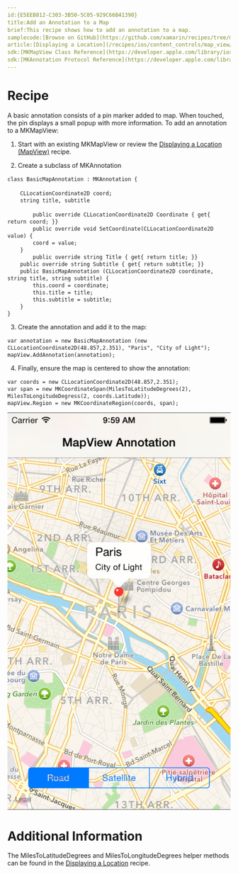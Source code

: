 ```yaml
---
id:{E5EEB812-C303-3B50-5C05-929C66B41390}
title:Add an Annotation to a Map
brief:This recipe shows how to add an annotation to a map.
samplecode:[Browse on GitHub](https://github.com/xamarin/recipes/tree/master/ios/content_controls/map_view/add_an_annotation_to_a_map)
article:[Displaying a Location](/recipes/ios/content_controls/map_view/display_device_location)
sdk:[MKMapView Class Reference](https://developer.apple.com/library/ios/#documentation/MapKit/Reference/MKMapView_Class/MKMapView/MKMapView.html)
sdk:[MKAnnotation Protocol Reference](https://developer.apple.com/library/ios/documentation/MapKit/Reference/MKAnnotation_Protocol/)
---
```


<a name="Recipe" class="injected"></a>


# Recipe

A basic annotation consists of a pin marker added to map. When touched, the
pin displays a small popup with more information. To add an annotation to a
MKMapView:

1. Start with an existing MKMapView or review the  [Displaying a Location (MapView)](http://docs.xamarin.com/recipes/ios/content_controls/map_view/display_a_location) recipe.

<ol start="2">
	<li>Create a subclass of MKAnnotation</li>
</ol>


```
class BasicMapAnnotation : MKAnnotation {

    CLLocationCoordinate2D coord;
    string title, subtitle

		public override CLLocationCoordinate2D Coordinate { get{ return coord; }}
		public override void SetCoordinate(CLLocationCoordinate2D value) {
        coord = value;
    }
		public override string Title { get{ return title; }}
    public override string Subtitle { get{ return subtitle; }}
    public BasicMapAnnotation (CLLocationCoordinate2D coordinate, string title, string subtitle) {
        this.coord = coordinate;
        this.title = title;
        this.subtitle = subtitle;
    }
}
```

<ol start="3">
	<li>Create the annotation and add it to the map: </li>
</ol>


```
var annotation = new BasicMapAnnotation (new CLLocationCoordinate2D(48.857,2.351), "Paris", "City of Light");
mapView.AddAnnotation(annotation);
```

<ol start="4">
	<li>Finally, ensure the map is centered to show the annotation:</li>
</ol>


```
var coords = new CLLocationCoordinate2D(48.857,2.351);
var span = new MKCoordinateSpan(MilesToLatitudeDegrees(2), MilesToLongitudeDegress(2, coords.Latitude));
mapView.Region = new MKCoordinateRegion(coords, span);
```

 ![](Images/MapAnnotation.png)

 <a name="Additional_Information" class="injected"></a>


# Additional Information

The MilesToLatitudeDegrees and MilesToLongitudeDegrees helper methods can be
found in the [Displaying a Location](/recipes/ios/content_controls/map_view/display_device_location) recipe.